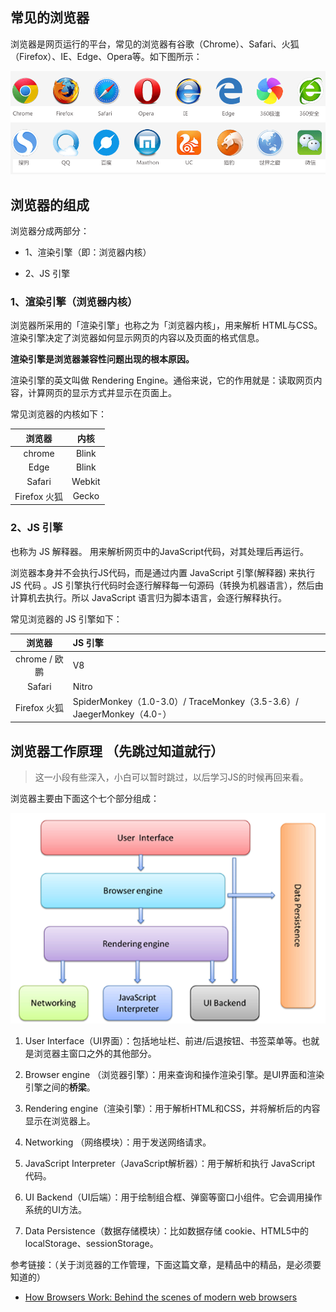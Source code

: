 

## 常见的浏览器

浏览器是网页运行的平台，常见的浏览器有谷歌（Chrome）、Safari、火狐（Firefox）、IE、Edge、Opera等。如下图所示：

![](images/20191204_1900.png)
## 浏览器的组成

浏览器分成两部分：

- 1、渲染引擎（即：浏览器内核）

- 2、JS 引擎

### 1、渲染引擎（浏览器内核）

浏览器所采用的「渲染引擎」也称之为「浏览器内核」，用来解析 HTML与CSS。渲染引擎决定了浏览器如何显示网页的内容以及页面的格式信息。

**渲染引擎是浏览器兼容性问题出现的根本原因。**

渲染引擎的英文叫做 Rendering Engine。通俗来说，它的作用就是：读取网页内容，计算网页的显示方式并显示在页面上。

常见浏览器的内核如下：

|    浏览器    |  内核  |
| :----------: | :----: |
|    chrome    | Blink  |
|     Edge     | Blink  |
|    Safari    | Webkit |
| Firefox 火狐 | Gecko  |

### 2、JS 引擎

也称为 JS 解释器。 用来解析网页中的JavaScript代码，对其处理后再运行。

浏览器本身并不会执行JS代码，而是通过内置 JavaScript 引擎(解释器) 来执行 JS 代码 。JS 引擎执行代码时会逐行解释每一句源码（转换为机器语言），然后由计算机去执行。所以 JavaScript 语言归为脚本语言，会逐行解释执行。

常见浏览器的 JS 引擎如下：

|    浏览器     | JS 引擎                                                               |
| :-----------: | :-------------------------------------------------------------------- |
| chrome / 欧鹏 | V8                                                                    |
|    Safari     | Nitro                                                                 |
| Firefox 火狐  | SpiderMonkey（1.0-3.0）/ TraceMonkey（3.5-3.6）/ JaegerMonkey（4.0-） |

## 浏览器工作原理 （先跳过知道就行）

> 这一小段有些深入，小白可以暂时跳过，以后学习JS的时候再回来看。

浏览器主要由下面这个七个部分组成：

![](images/20180124_1700.png)

1. User Interface（UI界面）：包括地址栏、前进/后退按钮、书签菜单等。也就是浏览器主窗口之外的其他部分。

1. Browser engine （浏览器引擎）：用来查询和操作渲染引擎。是UI界面和渲染引擎之间的**桥梁**。

1. Rendering engine（渲染引擎）：用于解析HTML和CSS，并将解析后的内容显示在浏览器上。

1. Networking （网络模块）：用于发送网络请求。

1. JavaScript Interpreter（JavaScript解析器）：用于解析和执行 JavaScript 代码。

1. UI Backend（UI后端）：用于绘制组合框、弹窗等窗口小组件。它会调用操作系统的UI方法。

1. Data Persistence（数据存储模块）：比如数据存储  cookie、HTML5中的localStorage、sessionStorage。

参考链接：（关于浏览器的工作管理，下面这篇文章，是精品中的精品，是必须要知道的）

- [How Browsers Work: Behind the scenes of modern web browsers](https://www.html5rocks.com/en/tutorials/internals/howbrowserswork/)



